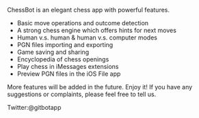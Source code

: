 ChessBot is an elegant chess app with powerful features.

- Basic move operations and outcome detection
- A strong chess engine which offers hints for next moves
- Human v.s. human & human v.s. computer modes
- PGN files importing and exporting
- Game saving and sharing
- Encyclopedia of chess openings
- Play chess in iMessages extensions
- Preview PGN files in the iOS File app

More features will be added in the future. Enjoy it!
If you have any suggestions or complaints, please feel free to tell us.

Twitter:@gitbotapp